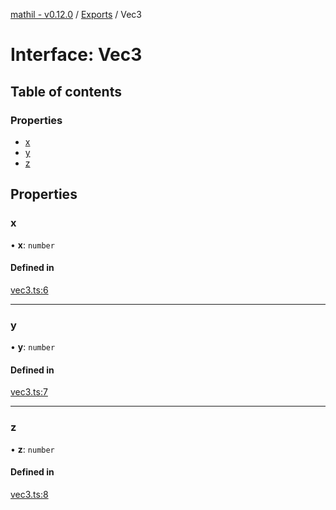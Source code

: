 [mathil - v0.12.0](../README.md) / [Exports](../modules.md) / Vec3

# Interface: Vec3

## Table of contents

### Properties

- [x](Vec3.md#x)
- [y](Vec3.md#y)
- [z](Vec3.md#z)

## Properties

### x

• **x**: `number`

#### Defined in

[vec3.ts:6](https://github.com/eransed/mathil/blob/3e71dd6/src/vec3.ts#L6)

___

### y

• **y**: `number`

#### Defined in

[vec3.ts:7](https://github.com/eransed/mathil/blob/3e71dd6/src/vec3.ts#L7)

___

### z

• **z**: `number`

#### Defined in

[vec3.ts:8](https://github.com/eransed/mathil/blob/3e71dd6/src/vec3.ts#L8)
